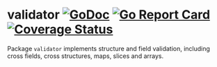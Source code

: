 # validator [![GoDoc](https://godoc.org/github.com/pchchv/validator?status.svg)](https://pkg.go.dev/github.com/pchchv/validator) [![Go Report Card](https://goreportcard.com/badge/github.com/pchchv/validator)](https://goreportcard.com/report/github.com/pchchv/validator) [![Coverage Status](https://coveralls.io/repos/pchchv/validator/badge.svg?branch=master&service=github)](https://coveralls.io/github/pchchv/validator?branch=master)

Package `validator` implements structure and field validation, including cross fields, cross structures, maps, slices and arrays.
